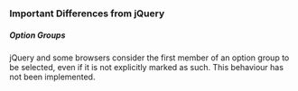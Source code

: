 ﻿
### Important Differences from jQuery

##### Option Groups

jQuery and some browsers consider the first member of an option group to be selected, even if it is not explicitly marked as such. This behaviour has not been implemented.

